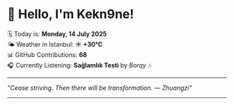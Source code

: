 # 👋 Hello, I'm Kekn9ne!

🗓️ Today is: **Monday, 14 July 2025**  
🌤️ Weather in Istanbul: **☀️   +30°C**  
📊 GitHub Contributions: **68**  
🎧 Currently Listening: **Sağlamlık Testi** by *Borqy* 🎶

---

_"Cease striving. Then there will be transformation. — *Zhuangzi*"_

---
